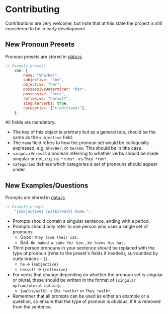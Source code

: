 # Contributing
Contributions are very welcome, but note that at this state the project is still considered to be in early development.


## New Pronoun Presets
Pronoun presets are stored in [data.js](src/data.js).
```js
// Example preset:
    she: {
        name: "She/Her",
        subjective: "she",
        objective: "her",
        possessiveDeterminer: "her",
        possessive: "hers",
        reflexive: "herself",
        singularVerbs: true,
        categories: ["traditional"],
    },
```
All fields are mandatory.
- The key of this object is arbitrary but as a general rule, should be the same as the `subjective` field.
- The `name` field refers to how the pronoun set would be colloquially expressed, e.g. `She/Her`, or `Xe/Xem`. This should be in title case.
- `singularVerbs` is a boolean referring to whether verbs should be made singular or not, e.g. `He *runs*.` vs `They *run*.`
- `categories` defines which categories a set of pronouns should appear under.


## New Examples/Questions
Prompts are stored in [data.js](src/data.js).
```js
// Example prompt
    "{subjective} {walks/walk} home.",
```
- Prompts should contain a singular sentence, ending with a period.
- Prompts should only refer to one person who uses a single set of pronouns.
    - Good: `They love their cat.`
    - Bad: `He baked a cake for him.`, `Xe loves his hat.`
- Third person pronouns in your sentence should be replaced with the type of pronoun (refer to the preset's fields if needed), surrounded by curly braces - `{}`.
    - `he` -> `{subjective}`
    - `herself` -> `{reflexive}`
- For verbs that change depending on whether the pronoun set is singular or plural, these should be written in the format of `{singular option/plural option}`.
    - `{walks/walk}` -> `She *walks*` or `They *walk*`.
- Remember that all prompts can be used as either an example or a question, so ensure that the type of pronoun is obvious, if it is removed from the sentence.
